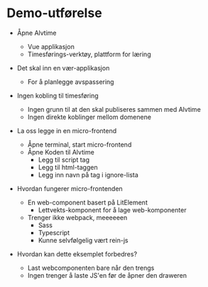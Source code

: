 # Demo-utførelse

- Åpne Alvtime
  - Vue applikasjon
  - Timesførings-verktøy, plattform for læring
- Det skal inn en vær-applikasjon
  - For å planlegge avspassering
- Ingen kobling til timesføring
  - Ingen grunn til at den skal publiseres sammen med Alvtime
  - Ingen direkte koblinger mellom domenene
- La oss legge in en micro-frontend

  - Åpne terminal, start micro-frontend
  - Åpne Koden til Alvtime
    - Legg til script tag
    - Legg til html-taggen
    - Legg inn navn på tag i ignore-lista

- Hvordan fungerer micro-frontenden

  - En web-component basert på LitElement
    - Lettvekts-komponent for å lage web-komponenter
  - Trenger ikke webpack, meeeeeen
    - Sass
    - Typescript
    - Kunne selvfølgelig vært rein-js

- Hvordan kan dette eksemplet forbedres?
  - Last webcomponenten bare når den trengs
  - Ingen trenger å laste JS'en før de åpner den draweren

